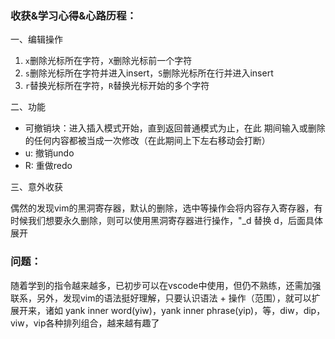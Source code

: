 ### 收获&学习心得&心路历程：

一、编辑操作

1. `x`删除光标所在字符，`X`删除光标前一个字符
2. `s`删除光标所在字符并进入insert，`S`删除光标所在行并进入insert
3. `r`替换光标所在字符，`R`替换光标开始的多个字符

二、功能

- 可撤销块：进⼊插⼊模式开始，直到返回普通模式为⽌，在此
期间输⼊或删除的任何内容都被当成⼀次修改（在此期间上下左右移动会打断）
- u: 撤销undo
- R: 重做redo

三、意外收获

偶然的发现vim的黑洞寄存器，默认的删除，选中等操作会将内容存入寄存器，有时候我们想要永久删除，则可以使用黑洞寄存器进行操作，"_d 替换 d，后面具体展开

### 问题：

随着学到的指令越来越多，已初步可以在vscode中使用，但仍不熟练，还需加强联系，另外，发现vim的语法挺好理解，只要认识语法 + 操作（范围），就可以扩展开来，诸如 yank inner word(yiw)，yank inner phrase(yip)，等，diw，dip，viw，vip各种排列组合，越来越有趣了


